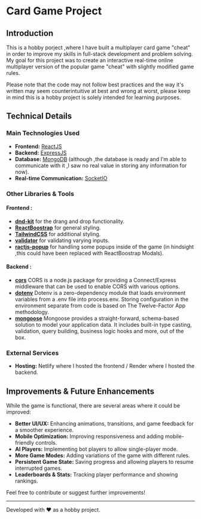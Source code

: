# Card Game Project

## Introduction

This is a hobby porject ,where I have built a multiplayer card game "cheat" in order to improve my skills in full-stack development and problem solving. My goal for this project was to create an interactive real-time online multiplayer version of the popular game "cheat" with slightly modified game rules.

Please note that the code may not follow best practices and the way it's written may seem counterintuitive at best and wrong at worst, please keep in mind this is a hobby project is solely intended for learning purposes.  

## Technical Details

### Main Technologies Used

-   **Frontend:** [ReactJS](https://react.dev/)
-   **Backend:** [ExpressJS](https://expressjs.com/)
-   **Database:** [MongoDB](https://www.mongodb.com/) (although ,the database is ready and I'm able to communicate with it ,I saw no real value in storing any information for now).
-   **Real-time Communication:** [SocketIO](https://socket.io/)

### Other Libraries & Tools

#### Frontend :

-   **[dnd-kit](https://dndkit.com/)** for the drang and drop functionality.
-   **[ReactBoostrap](https://react-bootstrap.netlify.app/)** for general styling.
-   **[TailwindCSS](https://tailwindcss.com/)** for additional styling.
-   **[validator](https://www.npmjs.com/package/validator)** for validating varying inputs.
-   **[ractjs-popup](https://www.npmjs.com/package/reactjs-popup)** for handling some popups inside of the game (in hindsight ,this could have been replaced with ReactBoostrap Modals).

#### Backend :

-   **[cors](https://www.npmjs.com/package/cors)** CORS is a node.js package for providing a Connect/Express middleware that can be used to enable CORS with various options.
-   **[dotenv](https://www.npmjs.com/package/dotenv)** Dotenv is a zero-dependency module that loads environment variables from a .env file into process.env. Storing configuration in the environment separate from code is based on The Twelve-Factor App methodology.
-   **[mongoose](https://mongoosejs.com/)** Mongoose provides a straight-forward, schema-based solution to model your application data. It includes built-in type casting, validation, query building, business logic hooks and more, out of the box.

### External Services

-   **Hosting:** Netlify where I hosted the frontend / Render where I hosted the backend.

## Improvements & Future Enhancements

While the game is functional, there are several areas where it could be improved:

-   **Better UI/UX:** Enhancing animations, transitions, and game feedback for a smoother experience.
-   **Mobile Optimization:** Improving responsiveness and adding mobile-friendly controls.
-   **AI Players:** Implementing bot players to allow single-player mode.
-   **More Game Modes:** Adding variations of the game with different rules.
-   **Persistent Game State:** Saving progress and allowing players to resume interrupted games.
-   **Leaderboards & Stats:** Tracking player performance and showing rankings.

Feel free to contribute or suggest further improvements!

---

Developed with ❤️ as a hobby project.
